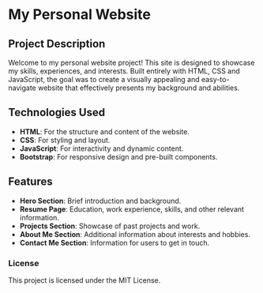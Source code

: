 # My Personal Website

## Project Description
Welcome to my personal website project! This site is designed to showcase my skills, experiences, and interests. Built entirely with HTML, CSS and JavaScript, the goal was to create a visually appealing and easy-to-navigate website that effectively presents my background and abilities.

## Technologies Used
- **HTML**: For the structure and content of the website.
- **CSS**: For styling and layout.
- **JavaScript**: For interactivity and dynamic content.
- **Bootstrap**: For responsive design and pre-built components.

## Features
- **Hero Section**: Brief introduction and background.
- **Resume Page**: Education, work experience, skills, and other relevant information.
- **Projects Section**: Showcase of past projects and work.
- **About Me Section**: Additional information about interests and hobbies.
- **Contact Me Section**: Information for users to get in touch.

### License
This project is licensed under the MIT License. 
